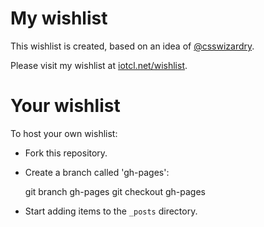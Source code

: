 # My wishlist

This wishlist is created, based on an idea of [@csswizardry](http://csswizardry.com).

Please visit my wishlist at [iotcl.net/wishlist](http://iotcl.net/wishlist/).

# Your wishlist
To host your own wishlist:

- Fork this repository.
- Create a branch called 'gh-pages':

    git branch gh-pages
    git checkout gh-pages
    
- Start adding items to the `_posts` directory.

